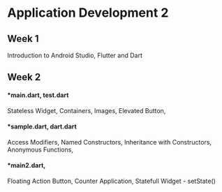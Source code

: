 # Application Development 2
## Week 1 
Introduction to Android Studio, Flutter and Dart
## Week 2 
#### *main.dart, test.dart 
Stateless Widget, Containers, Images, Elevated Button,  
#### *sample.dart, dart.dart
Access Modifiers, Named Constructors, Inheritance with Constructors, Anonymous Functions, 
#### *main2.dart, 
Floating Action Button, Counter Application, Statefull Widget - setState()
